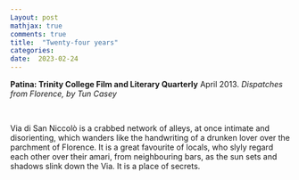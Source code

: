 ```yaml
---
Layout: post
mathjax: true
comments: true
title:  "Twenty-four years"
categories:
date:  2023-02-24
---
```


<b>Patina: Trinity College Film and Literary Quarterly</b>
April 2013. <i>Dispatches from Florence, by Tun Casey</i>

<br>

Via di San Niccolò is a crabbed network of alleys, at once
intimate and disorienting, which wanders like the handwriting of a
drunken lover over the parchment of Florence. It is a great favourite
of locals, who slyly regard each other over their amari, from
neighbouring bars, as the sun sets and shadows slink down the Via. It is a place
of secrets.

<!--https://www.theflorentine.net/2017/09/08/andrei-tarkovsky-famous-expats/-->
